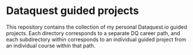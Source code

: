 # Dataquest guided projects
This repository contains the collection of my personal Dataquest.io guided projects. Each directory corresponds to a separate DQ career path, and each subdirectory within corresponds to an individual guided project from an individual course within that path.
